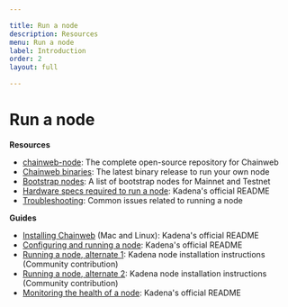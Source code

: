 ```yaml
---

title: Run a node
description: Resources
menu: Run a node
label: Introduction
order: 2
layout: full

---
```

# Run a node

**Resources**

*   [chainweb-node](https://github.com/kadena-io/chainweb-node): The complete
    open-source repository for Chainweb
*   [Chainweb binaries](https://github.com/kadena-io/chainweb-node/releases): The
    latest binary release to run your own node
*   [Bootstrap nodes](https://github.com/kadena-io/chainweb-node#bootstrap-nodes):
    A list of bootstrap nodes for Mainnet and Testnet
*   [Hardware specs required to run a node](https://github.com/kadena-io/chainweb-node#installing-chainweb-node):
    Kadena's official README
*   [Troubleshooting](/contribute/node): Common issues related to running a node

**Guides**

*   [Installing Chainweb](https://github.com/kadena-io/chainweb-node#installing-chainweb)
    (Mac and Linux): Kadena's official README
*   [Configuring and running a node](https://github.com/kadena-io/chainweb-node#configuration):
    Kadena's official README
*   [Running a node, alternate 1](https://github.com/kadena-community/node-setup):
    Kadena node installation instructions (Community contribution)
*   [Running a node, alternate 2](https://medium.com/kadenacoin/how-to-operate-a-kadena-node-kda-7844622ed5b4):
    Kadena node installation instructions (Community contribution)
*   [Monitoring the health of a node](https://github.com/kadena-io/chainweb-node#monitoring-the-health-of-a-chainweb-node):
    Kadena's official README

    